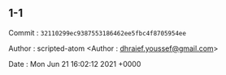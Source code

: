## 1-1 

 Commit : `32110299ec9387553186462ee5fbc4f8705954ee`

 Author : scripted-atom <Author : dhraief.youssef@gmail.com> 

 Date 	: Mon Jun 21 16:02:12 2021 +0000 

